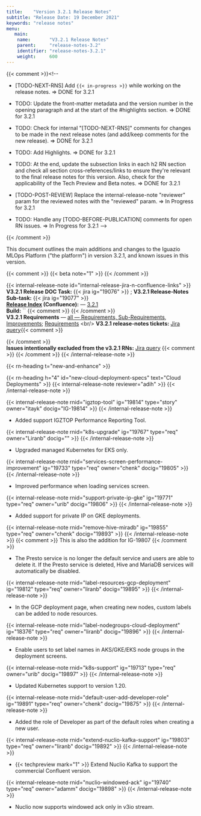 ```yaml
---
title:    "Version 3.2.1 Release Notes"
subtitle: "Release Date: 19 December 2021"
keywords: "release notes"
menu:
   main:
    name:       "V3.2.1 Release Notes"
    parent:     "release-notes-3.2"
    identifier: "release-notes-3.2.1"
    weight:     600
---
```

{{< comment >}}<!--
- [TODO-NEXT-RNS] Add `{{< in-progress >}}` while working on the release notes.
  => DONE for 3.2.1
- TODO: Update the front-matter metadata and the version number in the opening
  paragraph and at the start of the #highlights section.
  => DONE for 3.2.1 
- TODO: Check for internal "[TODO-NEXT-RNS]" comments for changes to be made in
  the next release notes (and add/keep comments for the new release).
  => DONE for 3.2.1
- TODO: Add Highlights. 
  => DONE for 3.2.1
- TODO: At the end, update the subsection links in each h2 RN section and check
  all section cross-references/links to ensure they're relevant to the final
  release notes for this version.
  Also, check for the applicability of the Tech Preview and Beta notes.
  => DONE for 3.2.1
 
- [TODO-POST-REVIEW] Replace the internal-release-note "reviewer" param for the
  reviewed notes with the "reviewed" param.
  => In Progress for 3.2.1

- TODO: Handle any [TODO-BEFORE-PUBLICATION] comments for open RN issues.
  => In Progress for 3.2.1 
-->  
<!-- [IntInfo] Permanent KIs are not linked to a specific Jira ticket in the
  internal info and are marked internally as `**[PERMANENT-KI]**`. -->
{{< /comment >}}

This document outlines the main additions and changes to the Iguazio MLOps Platform ("the platform") in version 3.2.1, and known issues in this version.

{{< comment >}}<!-- [IntInfo] (sharonl) The RNs don't include beta features. -->
{{< beta note="1" >}}
{{< /comment >}}

{{< internal-release-note id="internal-release-jira-n-confluence-links" >}}
**V3.2.1 Release DOC Task:** {{< jira ig="19076" >}} ; **V3.2.1 Release-Notes Sub-task:** {{< jira ig="19077" >}}
<br/>
**[Release Index](https://confluence.iguazeng.com/display/RM/Release+Index) (Confluence):** &mdash; [3.2.1](https://confluence.iguazeng.com/display/RM/Release+Index#ReleaseIndex-3.2.1)
<br/>
**Build:** ``
{{< comment >}}<!-- [TODO-NEXT-RNS] -->
{{< /comment >}}
<br/>
**V3.2.1 Requirements** &mdash; [all &mdash; Requirements, Sub-Requirements, Improvements](https://jira.iguazeng.com/issues/?jql=project%20%3D%20ig%20AND%20(%22Target%20Version%22%20in%20(3.0.0)%20OR%20fixVersion%20in%20(3.0.0)%20OR%20affectedVersion%20in%20(3.0.0))%20AND%20issuetype%20in%20(Requirement%2C%20Sub-Requirement%2C%20Improvement)); [Requirements](https://jira.iguazeng.com/issues/?jql=project%20%3D%20ig%20AND%20(%22Target%20Version%22%20in%20(3.2.1)%20OR%20fixVersion%20in%20(3.2.1)%20OR%20affectedVersion%20in%20(3.2.1))%20AND%20issuetype%20%3D%20Requirement)
<br/>
**V3.2.1 release-notes tickets:** [Jira query](https://jira.iguazeng.com/issues/?jql=labels%20in%20(RN-3.2.1%2C%20RN-3.2.1-fixes%2C%20RN-3.2.1-known-issues%2C%20RN-3.2.1-TechPreview)){{< comment >}}<!-- `v3.2.1_RN_done` filter (#13603)  -->
  <!-- [ci-comment-shcd-extra-space] Moving the opening `comment` tag to the
    next line results in extra space in the output, even if the <br/> tag is
    removed. -->
{{< /comment >}}
<br/>
**Issues intentionally excluded from the v3.2.1 RNs:** [Jira query](https://jira.iguazeng.com/issues/?jql=labels%20in%20(RN-3.0.2%2C%20RN-3.0.2-fixes%2C%20RN-3.0.2-known-issues%2C%20RN-3.0.2-TechPreview))
{{< comment >}}<!-- `v3.0_RN_excluded` filter (#13129) -->
{{< /comment >}}
{{< /internal-release-note >}}

<!-- //////////////////////////////////////// -->

<!-- New Features and Enhancements -->
{{< rn-heading t="new-and-enhance" >}}

<!-- ======================================== -->
{{< rn-heading h="4" id="new-cloud-deployment-specs" text="Cloud Deployments" >}}
{{< internal-release-note reviewer="adih" >}}
{{< /internal-release-note >}}

{{< internal-release-note rnid="igztop-tool" ig="19814" type="story" owner="itayk" docig="IG-19814" >}}
{{< /internal-release-note >}}

- <a id="igztop-tool"></a>Added support IGZTOP Performance Reporting Tool.

{{< internal-release-note rnid="k8s-upgrade" ig="19767" type="req" owner="Liranb" docig="" >}}
{{< /internal-release-note >}}

- <a id="k8s-upgrade"></a>Upgraded managed Kubernetes for EKS only.

{{< internal-release-note rnid="services-screen-performance-improvement" ig="19733" type="req" owner="chenk" docig="19805" >}}
{{< /internal-release-note >}}

- <a id="services-screen-performance-improvement"></a>Improved performance when loading services screen.

{{< internal-release-note rnid="support-private-ip-gke" ig="19771" type="req" owner="urib" docig="19806" >}}
{{< /internal-release-note >}}

- <a id="support-private-ip-gke"></a>Added support for private IP on GKE deployments.

{{< internal-release-note rnid="remove-hive-miradb" ig="19855" type="req" owner="chenk" docig="19893" >}}
{{< /internal-release-note >}}
{{< comment >}} This is also the addition for IG-19807 {{< /comment >}}

- <a id="services-screen-performance-improvement"></a>The Presto service is no longer the default service and users are able to delete it. If the Presto service is deleted, Hive and MariaDB services will automatically be disabled.

{{< internal-release-note rnid="label-resources-gcp-deployment" ig="19812" type="req" owner="liranb" docig="19895" >}}
{{< /internal-release-note >}}

- <a id="label-resources-gcp-deployment"></a>In the GCP deployment page, when creating new nodes, custom labels can be added to node resources.

{{< internal-release-note rnid="label-nodegroups-cloud-deployment" ig="18376" type="req" owner="liranb" docig="19896" >}}
{{< /internal-release-note >}}

- <a id="label-nodegroups-cloud-deployment"></a>Enable users to set label names in AKS/GKE/EKS node groups in the deployment screens.

{{< internal-release-note rnid="k8s-support" ig="19713" type="req" owner="urib" docig="19897" >}}
{{< /internal-release-note >}}

- <a id="k8s-support"></a>Updated Kubernetes support to version 1.20.

{{< internal-release-note rnid="default-user-add-developer-role" ig="19891" type="req" owner="chenk" docig="19875" >}}
{{< /internal-release-note >}}

- <a id="default-user-add-developer-role"></a>Added the role of Developer as part of the default roles when creating a new user.

{{< internal-release-note rnid="extend-nuclio-kafka-support" ig="19803" type="req" owner="liranb" docig="19892" >}}
{{< /internal-release-note >}}

- <a id="extend-nuclio-kafka-support"></a>{{< techpreview mark="1" >}} Extend Nuclio Kafka to support the commercial Confluent version.

{{< internal-release-note rnid="nuclio-windowed-ack" ig="19740" type="req" owner="adamm" docig="19898" >}}
{{< /internal-release-note >}}

- <a id="nuclio-windowed-ack"></a>Nuclio now supports windowed ack only in v3io stream.